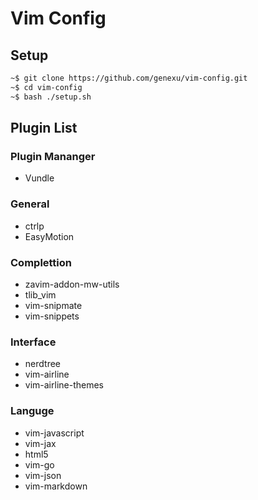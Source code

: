 # Vim Config

## Setup

```bash
~$ git clone https://github.com/genexu/vim-config.git
~$ cd vim-config
~$ bash ./setup.sh
```

## Plugin List
### Plugin Mananger
- Vundle

### General
- ctrlp
- EasyMotion

### Complettion
- zavim-addon-mw-utils
- tlib_vim
- vim-snipmate
- vim-snippets

### Interface
- nerdtree
- vim-airline
- vim-airline-themes

### Languge
- vim-javascript
- vim-jax
- html5
- vim-go
- vim-json
- vim-markdown
